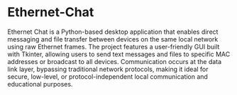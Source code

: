 # Ethernet-Chat
Ethernet Chat is a Python-based desktop application that enables direct messaging and file transfer between devices on the same local network using raw Ethernet frames. The project features a user-friendly GUI built with Tkinter, allowing users to send text messages and files to specific MAC addresses or broadcast to all devices. Communication occurs at the data link layer, bypassing traditional network protocols, making it ideal for secure, low-level, or protocol-independent local communication and educational purposes.
